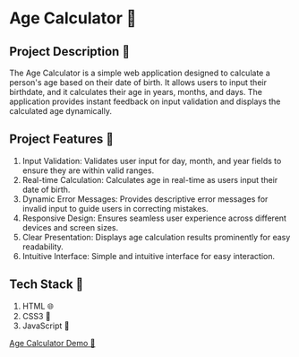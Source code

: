 # Age Calculator 🎂

## Project Description 📝
The Age Calculator is a simple web application designed to calculate a person's age based on their date of birth. It allows users to input their birthdate, and it calculates their age in years, months, and days. The application provides instant feedback on input validation and displays the calculated age dynamically.

## Project Features 💫

1) Input Validation: Validates user input for day, month, and year fields to ensure they are within valid ranges.
2) Real-time Calculation: Calculates age in real-time as users input their date of birth.
3) Dynamic Error Messages: Provides descriptive error messages for invalid input to guide users in correcting mistakes.
4) Responsive Design: Ensures seamless user experience across different devices and screen sizes.
5) Clear Presentation: Displays age calculation results prominently for easy readability.
6) Intuitive Interface: Simple and intuitive interface for easy interaction.

## Tech Stack 🔨
1) HTML 🌐
2) CSS3 🎨
3) JavaScript 🚀

[Age Calculator Demo 🔗](https://age-calculator-app-main-lime.vercel.app/)
